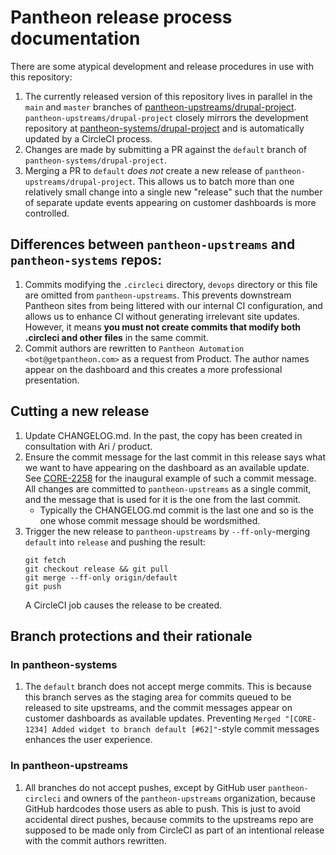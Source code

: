 # Pantheon release process documentation

There are some atypical development and release procedures in use with this repository:
 1. The currently released version of this repository lives in parallel in the `main` and `master` branches of
    [pantheon-upstreams/drupal-project](https://github.com/pantheon-upstreams/drupal-project).  
    `pantheon-upstreams/drupal-project` closely mirrors the development repository at [pantheon-systems/drupal-project](https://github.com/pantheon-systems/drupal-project)
    and is automatically updated by a CircleCI process.
 1. Changes are made by submitting a PR against the `default` branch of `pantheon-systems/drupal-project`.
 1. Merging a PR to `default` _does not_ create a new release of `pantheon-upstreams/drupal-project`. This allows us to
    batch more than one relatively small change into a single new "release" such that the number of separate update
    events appearing on customer dashboards is more controlled.

## Differences between `pantheon-upstreams` and `pantheon-systems` repos:
 1. Commits modifying the `.circleci` directory, `devops` directory or this file are omitted from `pantheon-upstreams`.
    This prevents downstream Pantheon sites from being littered with our internal CI configuration, and allows us to
    enhance CI without generating irrelevant site updates.
    However, it means **you must not create commits that modify both .circleci and other files** in the same commit.
 2. Commit authors are rewritten to `Pantheon Automation <bot@getpantheon.com>` as a request from Product. The author
    names appear on the dashboard and this creates a more professional presentation.

## Cutting a new release
 1. Update CHANGELOG.md. In the past, the copy has been created in consultation with Ari / product.
 1. Ensure the commit message for the last commit in this release says what we want to have appearing on the
    dashboard as an available update. See [CORE-2258](https://getpantheon.atlassian.net/browse/CORE-2258) for
    the inaugural example of such a commit message. All changes are committed to `pantheon-upstreams` as a single
    commit, and the message that is used for it is the one from the last commit.
    * Typically the CHANGELOG.md commit is the last one and so is the one whose commit message should be wordsmithed.
 1. Trigger the new release to `pantheon-upstreams` by `--ff-only`-merging `default` into `release` and pushing the 
    result:
    ```
    git fetch
    git checkout release && git pull
    git merge --ff-only origin/default
    git push
    ```
    A CircleCI job causes the release to be created.

## Branch protections and their rationale

### In pantheon-systems
 1. The `default` branch does not accept merge commits. This is because this branch serves as the staging area for
    commits queued to be released to site upstreams, and the commit messages appear on customer dashboards as
    available updates. Preventing `Merged "[CORE-1234] Added widget to branch default [#62]"`-style commit messages
    enhances the user experience.

### In pantheon-upstreams
 1. All branches do not accept pushes, except by GitHub user `pantheon-circleci` and owners of the `pantheon-upstreams`
    organization, because GitHub hardcodes those users as able to push. This is just to avoid accidental direct pushes,
    because commits to the upstreams repo are supposed to be made only from CircleCI as part of an intentional release
    with the commit authors rewritten.

